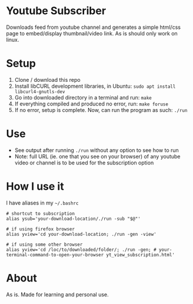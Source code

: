 # Youtube Subscriber
Downloads feed from youtube channel and generates a simple html/css page to embed/display thumbnail/video link. As is should only work on linux.

# Setup
1. Clone / download this repo
2. Install libCURL development libraries, in Ubuntu: `sudo apt install libcurl4-gnutls-dev`
3. Go into downloaded directory in a terminal and run: `make`
4. If everything compiled and produced no error, run: `make foruse`
5. If no error, setup is complete. Now, can run the program as such: `./run`

# Use
* See output after running `./run` without any option to see how to run
* Note: full URL (ie. one that you see on your browser) of any youtube video or channel is to be used for the subscription option

# How I use it
I have aliases in my `~/.bashrc`
```
# shortcut to subscription
alias ysub='your-download-location/./run -sub "$@"'

# if using firefox browser
alias yview='cd your-download-location; ./run -gen -view'

# if using some other browser
alias yview='cd /loc/to/downloaded/folder/; ./run -gen; # your-terminal-command-to-open-your-browser yt_view_subscription.html'
```


# About
As is. Made for learning and personal use.
